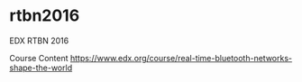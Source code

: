 # rtbn2016
EDX RTBN 2016

Course Content
https://www.edx.org/course/real-time-bluetooth-networks-shape-the-world
